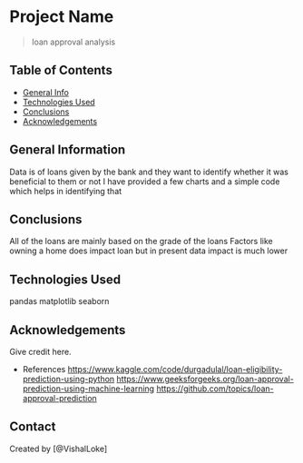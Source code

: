 # Project Name
> loan approval analysis 

## Table of Contents
* [General Info](#general-information)
* [Technologies Used](#technologies-used)
* [Conclusions](#conclusions)
* [Acknowledgements](#acknowledgements)

## General Information
Data is of loans given by the bank and they want to identify whether it was beneficial to them or not
I have provided a few charts and a simple code which helps in identifying that


## Conclusions
All of the loans are mainly based on the grade of the loans
Factors like owning a home does impact loan but in present data impact is much lower

## Technologies Used
pandas
matplotlib
seaborn

## Acknowledgements
Give credit here.
- References 
https://www.kaggle.com/code/durgadulal/loan-eligibility-prediction-using-python
https://www.geeksforgeeks.org/loan-approval-prediction-using-machine-learning
https://github.com/topics/loan-approval-prediction

## Contact
Created by [@VishalLoke]